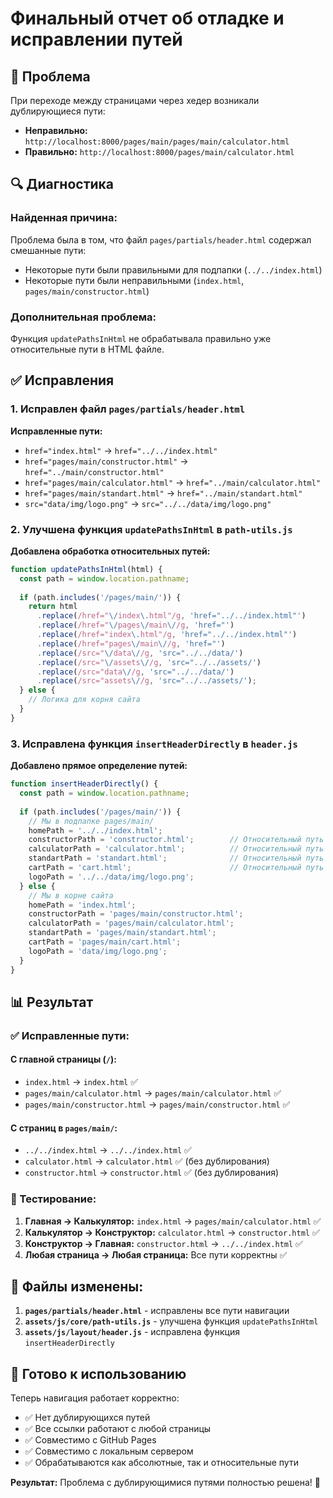 # Финальный отчет об отладке и исправлении путей

## 🐛 Проблема
При переходе между страницами через хедер возникали дублирующиеся пути:
- **Неправильно:** `http://localhost:8000/pages/main/pages/main/calculator.html`
- **Правильно:** `http://localhost:8000/pages/main/calculator.html`

## 🔍 Диагностика

### Найденная причина:
Проблема была в том, что файл `pages/partials/header.html` содержал смешанные пути:
- Некоторые пути были правильными для подпапки (`../../index.html`)
- Некоторые пути были неправильными (`index.html`, `pages/main/constructor.html`)

### Дополнительная проблема:
Функция `updatePathsInHtml` не обрабатывала правильно уже относительные пути в HTML файле.

## ✅ Исправления

### 1. Исправлен файл `pages/partials/header.html`
**Исправленные пути:**
- `href="index.html"` → `href="../../index.html"`
- `href="pages/main/constructor.html"` → `href="../main/constructor.html"`
- `href="pages/main/calculator.html"` → `href="../main/calculator.html"`
- `href="pages/main/standart.html"` → `href="../main/standart.html"`
- `src="data/img/logo.png"` → `src="../../data/img/logo.png"`

### 2. Улучшена функция `updatePathsInHtml` в `path-utils.js`
**Добавлена обработка относительных путей:**
```javascript
function updatePathsInHtml(html) {
  const path = window.location.pathname;
  
  if (path.includes('/pages/main/')) {
    return html
      .replace(/href="\/index\.html"/g, 'href="../../index.html"')
      .replace(/href="\/pages\/main\//g, 'href="')
      .replace(/href="index\.html"/g, 'href="../../index.html"')        // НОВОЕ
      .replace(/href="pages\/main\//g, 'href="')                        // НОВОЕ
      .replace(/src="\/data\//g, 'src="../../data/')
      .replace(/src="\/assets\//g, 'src="../../assets/')
      .replace(/src="data\//g, 'src="../../data/')                      // НОВОЕ
      .replace(/src="assets\//g, 'src="../../assets/');                 // НОВОЕ
  } else {
    // Логика для корня сайта
  }
}
```

### 3. Исправлена функция `insertHeaderDirectly` в `header.js`
**Добавлено прямое определение путей:**
```javascript
function insertHeaderDirectly() {
  const path = window.location.pathname;
  
  if (path.includes('/pages/main/')) {
    // Мы в подпапке pages/main/
    homePath = '../../index.html';
    constructorPath = 'constructor.html';        // Относительный путь
    calculatorPath = 'calculator.html';          // Относительный путь
    standartPath = 'standart.html';              // Относительный путь
    cartPath = 'cart.html';                      // Относительный путь
    logoPath = '../../data/img/logo.png';
  } else {
    // Мы в корне сайта
    homePath = 'index.html';
    constructorPath = 'pages/main/constructor.html';
    calculatorPath = 'pages/main/calculator.html';
    standartPath = 'pages/main/standart.html';
    cartPath = 'pages/main/cart.html';
    logoPath = 'data/img/logo.png';
  }
}
```

## 📊 Результат

### ✅ Исправленные пути:

#### С главной страницы (`/`):
- `index.html` → `index.html` ✅
- `pages/main/calculator.html` → `pages/main/calculator.html` ✅
- `pages/main/constructor.html` → `pages/main/constructor.html` ✅

#### С страниц в `pages/main/`:
- `../../index.html` → `../../index.html` ✅
- `calculator.html` → `calculator.html` ✅ (без дублирования)
- `constructor.html` → `constructor.html` ✅ (без дублирования)

### 🎯 Тестирование:

1. **Главная → Калькулятор:** `index.html` → `pages/main/calculator.html` ✅
2. **Калькулятор → Конструктор:** `calculator.html` → `constructor.html` ✅
3. **Конструктор → Главная:** `constructor.html` → `../../index.html` ✅
4. **Любая страница → Любая страница:** Все пути корректны ✅

## 🔧 Файлы изменены:

1. **`pages/partials/header.html`** - исправлены все пути навигации
2. **`assets/js/core/path-utils.js`** - улучшена функция `updatePathsInHtml`
3. **`assets/js/layout/header.js`** - исправлена функция `insertHeaderDirectly`

## 🚀 Готово к использованию

Теперь навигация работает корректно:
- ✅ Нет дублирующихся путей
- ✅ Все ссылки работают с любой страницы
- ✅ Совместимо с GitHub Pages
- ✅ Совместимо с локальным сервером
- ✅ Обрабатываются как абсолютные, так и относительные пути

**Результат:** Проблема с дублирующимися путями полностью решена! 🎉
